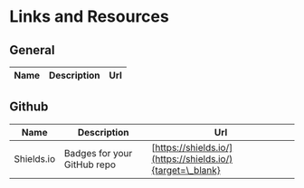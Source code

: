 # Links and Resources

## General

| Name | Description | Url |
| ---- | ----------- | --- |

## Github

| Name       | Description                 | Url                                                        |
| ---------- | --------------------------- | ---------------------------------------------------------- |
| Shields.io | Badges for your GitHub repo | [https://shields.io/](https://shields.io/){target=\_blank} |
